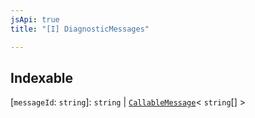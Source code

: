 ```yaml
---
jsApi: true
title: "[I] DiagnosticMessages"

---
```

## Indexable

 \[`messageId`: `string`\]: `string` \| [`CallableMessage`](Interface.CallableMessage.md)< `string`[] \>
